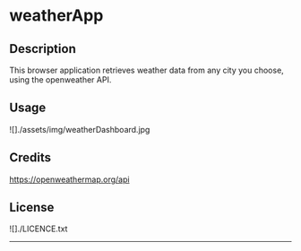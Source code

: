 # weatherApp

## Description

This browser application retrieves weather data from any city you choose, using the openweather API.

## Usage

![]./assets/img/weatherDashboard.jpg

## Credits

https://openweathermap.org/api

## License

![]./LICENCE.txt

---
